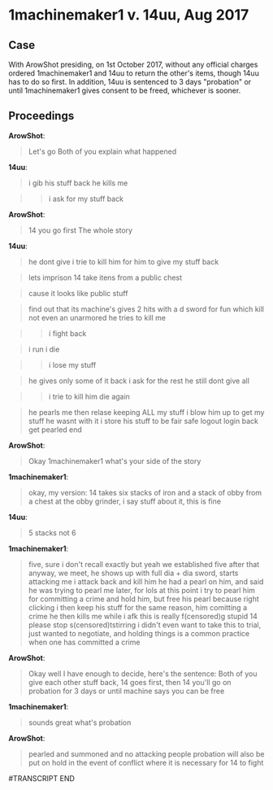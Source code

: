# 1machinemaker1 v. 14uu, Aug 2017

## Case
With ArowShot presiding, on 1st October 2017, without any official charges ordered 1machinemaker1 and 14uu 
to return the other's items, though 14uu has to do so first. In addition, 14uu is sentenced to 3 days 
"probation" or until 1machinemaker1 gives consent to be freed, whichever is sooner.

## Proceedings

**ArowShot**:

> Let's go
> Both of you explain what happened

**14uu**:

> i gib his stuff back
> he kills me

> > i ask for my stuff back

**ArowShot**:

> 14 you go first
> The whole story

**14uu**:

> he dont give
> i trie to kill him for him to give my stuff back

> lets imprison 14
> take itens from a public chest

> cause it looks like public stuff

> find out that its machine's
> gives 2 hits with a d sword for fun which kill not even an unarmored
> he tries to kill me

> > i fight back

> i run
> i die

> > i lose my stuff

> he gives only some of it back
> i ask for the rest
> he still dont give all

> > i trie to kill him
> > die again

> he pearls me then relase keeping ALL my stuff
> i blow him up to get my stuff
> he wasnt with it
> i store his stuff to be fair
> safe logout
> login back
> get pearled
> end

**ArowShot**:

> Okay 1machinemaker1 what's your side of the story

**1machinemaker1**:

> okay, my version: 14 takes six stacks of iron and a stack of obby from a chest at the obby grinder, 
> i say stuff about it, this is fine

**14uu**:

> 5 stacks
> not 6

**1machinemaker1**:

> five, sure
> i don't recall exactly
> but yeah we established five after that
> anyway, we meet, he shows up with full dia + dia sword, starts attacking me
> i attack back and kill him
> he had a pearl on him, and said he was trying to pearl me later, for lols
> at this point i try to pearl him for committing a crime and hold him, but free his pearl because right clicking
> i then keep his stuff for the same reason, him comitting a crime
> he then kills me while i afk
> this is really f(censored)g stupid
> 14 please stop s(censored)tstirring
> i didn't even want to take this to trial, just wanted to negotiate, and holding things is a common practice when one has committed a crime

**ArowShot**:

> Okay well I have enough to decide, here's the sentence: Both of you give each other stuff back, 
> 14 goes first, then 14 you'll go on probation for 3 days or until machine says you can be free

**1machinemaker1**:

> sounds great
> what's probation

**ArowShot**:

> pearled and summoned
> and no attacking people
> probation will also be put on hold in the event of conflict where it is necessary for 14 to fight

#TRANSCRIPT END
